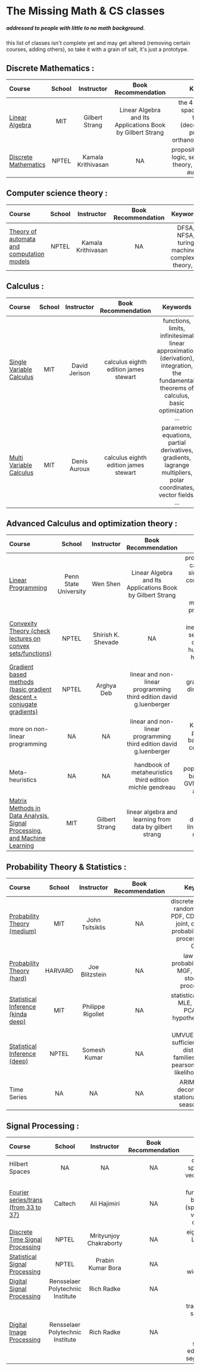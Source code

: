 # The Missing Math & CS classes 
##### addressed to people with little to no math background. 

this list of classes isn't complete yet and may get altered (removing certain courses, adding others), so take it with a grain of salt, it's just a prototype. 

## Discrete Mathematics : 

Course | School | Instructor | Book Recommendation | Keywords 
:-- | :--: | :--: | :--: | :--: 
[Linear Algebra](https://ocw.mit.edu/courses/mathematics/18-06-linear-algebra-spring-2010) | MIT | Gilbert Strang | Linear Algebra and Its Applications Book by Gilbert Strang | the 4 fundemental spaces, spectral theorem (decomposition), projection, orthanormal spaces, ... 
[Discrete Mathematics](https://nptel.ac.in/courses/106/106/106106094/) | NPTEL | Kamala Krithivasan | NA | propositional/predicate logic, set theory, graph theory, combinatorics, automata, ... 

## Computer science theory : 

Course | School | Instructor | Book Recommendation | Keywords 
:-- | :--: | :--: | :--: | :--: 
[Theory of automata and computation models](https://nptel.ac.in/courses/106/106/106106049/) | NPTEL | Kamala Krithivasan | NA | DFSA, NFSA, turing machines, complexity theory, ... 

## Calculus : 
Course | School | Instructor | Book Recommendation | Keywords 
:-- | :--: | :--: | :--: | :--: 
[Single Variable Calculus](https://ocw.mit.edu/courses/mathematics/18-01-single-variable-calculus-fall-2006) | MIT | David Jerison | calculus eighth edition james stewart | functions, limits, infinitesimal linear approximation (derivation), integration, the fundamental theorems of calculus, basic optimization, ... 
[Multi Variable Calculus](https://ocw.mit.edu/courses/mathematics/18-02-multivariable-calculus-fall-2007) | MIT | Denis Auroux | calculus eighth edition james stewart | parametric equations, partial derivatives, gradients, lagrange multipliers, polar coordinates, vector fields, ... 

## Advanced Calculus and optimization theory : 
Course | School | Instructor | Book Recommendation | Keywords 
:-- | :--: | :--: | :--: | :--: 
[Linear Programming](https://www.youtube.com/watch?v=FdKgeeb4q3w&list=PLbxFfU5GKZz1Tm_9RR5M_uvdOXpJJ8LC3&ab_channel=wenshenpsu) | Penn State University | Wen Shen | Linear Algebra and Its Applications Book by Gilbert Strang | problem modeling, canonical form, simplex method, convexity, duality, matrix form, primal-dual method, integer programming, ... 
[Convexity Theory (check lectures on convex sets/functions)](https://nptel.ac.in/courses/106/108/106108056/) | NPTEL | Shirish K. Shevade | NA | Jensen's inequality, convex sets, affine sets, combinations, hulls, polyhedra, hyperplanes ... 
[Gradient based methods (basic gradient descent + conjugate gradients)](https://nptel.ac.in/courses/105/105/105105043/) | NPTEL | Arghya Deb | linear and non-linear programming third edition david g.luenberger | gradients, optimal direction, optimal step size, ... 
more on non-linear programming | NA | NA | linear and non-linear programming third edition david g.luenberger | KKT, constraint programming, barrier methods, convergence, ...
Meta-heuristics | NA | NA | handbook of metaheuristics third edition michle gendreau | modeling, population/instance based methods, GVNS, evolutionary algorithms, ... 
[Matrix Methods in Data Analysis, Signal Processing, and Machine Learning](https://ocw.mit.edu/courses/mathematics/18-065-matrix-methods-in-data-analysis-signal-processing-and-machine-learning-spring-2018/) | MIT | Gilbert Strang | linear algebra and learning from data by gilbert strang | matrix decomposition, linear regression, neural nets ... 

## Probability Theory & Statistics : 
Course | School | Instructor | Book Recommendation | Keywords 
:-- | :--: | :--: | :--: | :--: 
[Probability Theory (medium)](https://ocw.mit.edu/courses/electrical-engineering-and-computer-science/6-041-probabilistic-systems-analysis-and-applied-probability-fall-2010) | MIT | John Tsitsiklis | NA | discrete/continuous random variables, PDF, CDF, marginal, joint, conditional probability, random processes, LLN, CLT... 
[Probability Theory (hard)](https://projects.iq.harvard.edu/stat110) | HARVARD | Joe Blitzstein | NA | law of total probability, LOTUS, MGF, LLN, CLT, stochastic processes, ... 
[Statistical Inference (kinda deep)](https://ocw.mit.edu/courses/mathematics/18-650-statistics-for-applications-fall-2016) | MIT | Philippe Rigollet | NA | statistical modeling, MLE, MM, LSE, PCA, GLM, hypothesis testing, ... 
[Statistical Inference (deep)](https://nptel.ac.in/courses/111/105/111105043/) | NPTEL | Somesh Kumar | NA | UMVUE estimators, sufficient statistics, distribution families, neyman-pearson's theorem, likelihood ratio, ... 
Time Series | NA | NA | NA | ARIMA, signal decomposition, stationary signals, seasonality, ... 

## Signal Processing : 
Course | School | Instructor | Book Recommendation | Keywords 
:-- | :--: | :--: | :--: | :--: 
Hilbert Spaces | NA | NA | NA | dot-product spaces, infinite vector spaces, ... 
[Fourier series/trans (from 33 to 37)](https://www.youtube.com/watch?v=i9WixHfiZPU&list=PLc7Gz02Znph_HU1I9STgC4Nv0aG_jdb8Z&ab_channel=AliHajimiri) | Caltech | Ali Hajimiri | NA | orthogonal functions' space basis, duality (spatial/temporal vs frequency domains), ... 
[Discrete Time Signal Processing](https://nptel.ac.in/courses/117/105/117105134/) | NPTEL | Mrityunjoy Chakraborty | NA | eigen functions, LSI systems, DTFT, ... 
[Statistical Signal Processing](https://nptel.ac.in/noc/courses/noc20/SEM1/noc20-ee53/) | NPTEL | Prabin Kumar Bora | NA | random processes, wiener filters, ... 
[Digital Signal Processing](https://www.youtube.com/watch?v=hVOA8VtKLgk&list=PLuh62Q4Sv7BUSzx5Jr8Wrxxn-U10qG1et&ab_channel=RichRadke) | Rensselaer Polytechnic Institute | Rich Radke | NA | 
[Digital Image Processing](https://www.youtube.com/watch?v=UhDlL-tLT2U&list=PLuh62Q4Sv7BUf60vkjePfcOQc8sHxmnDX&ab_channel=RichRadke) | Rensselaer Polytechnic Institute | Rich Radke | NA | transformations, spatial fitlers, frequency filters, smoothing, sharpening, edge detection, segmentation, ...
